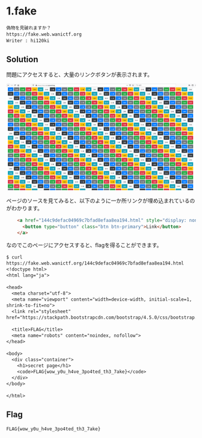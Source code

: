 # 1.fake

```txt
偽物を見破れますか？
https://fake.web.wanictf.org
Writer : hi120ki
```

## Solution

問題にアクセスすると、大量のリンクボタンが表示されます。

![img1](img/img1.png)

ページのソースを見てみると、以下のように一か所リンクが埋め込まれているのがわかります。

```html
    <a href="144c9defac04969c7bfad8efaa8ea194.html" style="display: none;">
      <button type="button" class="btn btn-primary">Link</button>
    </a>
```

なのでこのページにアクセスすると、flagを得ることができます。

```shell
$ curl https://fake.web.wanictf.org/144c9defac04969c7bfad8efaa8ea194.html
<!doctype html>
<html lang="ja">

<head>
  <meta charset="utf-8">
  <meta name="viewport" content="width=device-width, initial-scale=1, shrink-to-fit=no">
  <link rel="stylesheet" href="https://stackpath.bootstrapcdn.com/bootstrap/4.5.0/css/bootstrap.min.css">

  <title>FLAG</title>
  <meta name="robots" content="noindex, nofollow">
</head>

<body>
  <div class="container">
    <h1>secret page</h1>
    <code>FLAG{wow_y0u_h4ve_3po4ted_th3_7ake}</code>
  </div>
</body>

</html>
```

## Flag

```txt
FLAG{wow_y0u_h4ve_3po4ted_th3_7ake}
```
